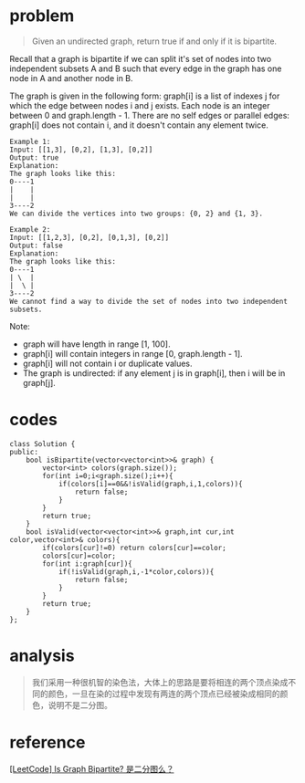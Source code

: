 # problem
>Given an undirected graph, return true if and only if it is bipartite.

Recall that a graph is bipartite if we can split it's set of nodes into two independent subsets A and B such that every edge in the graph has one node in A and another node in B.

The graph is given in the following form: graph[i] is a list of indexes j for which the edge between nodes i and j exists.  Each node is an integer between 0 and graph.length - 1.  There are no self edges or parallel edges: graph[i] does not contain i, and it doesn't contain any element twice.
```
Example 1:
Input: [[1,3], [0,2], [1,3], [0,2]]
Output: true
Explanation: 
The graph looks like this:
0----1
|    |
|    |
3----2
We can divide the vertices into two groups: {0, 2} and {1, 3}.
```
```
Example 2:
Input: [[1,2,3], [0,2], [0,1,3], [0,2]]
Output: false
Explanation: 
The graph looks like this:
0----1
| \  |
|  \ |
3----2
We cannot find a way to divide the set of nodes into two independent subsets.
```
Note:

- graph will have length in range [1, 100].
- graph[i] will contain integers in range [0, graph.length - 1].
- graph[i] will not contain i or duplicate values.
- The graph is undirected: if any element j is in graph[i], then i will be in graph[j].

# codes
```
class Solution {
public:
    bool isBipartite(vector<vector<int>>& graph) {
        vector<int> colors(graph.size());
        for(int i=0;i<graph.size();i++){
            if(colors[i]==0&&!isValid(graph,i,1,colors)){
                return false;
            }
        }
        return true;
    }
    bool isValid(vector<vector<int>>& graph,int cur,int color,vector<int>& colors){
        if(colors[cur]!=0) return colors[cur]==color;
        colors[cur]=color;
        for(int i:graph[cur]){
            if(!isValid(graph,i,-1*color,colors)){
                return false;
            }
        }
        return true;
    }
};
```

# analysis
>我们采用一种很机智的染色法，大体上的思路是要将相连的两个顶点染成不同的颜色，一旦在染的过程中发现有两连的两个顶点已经被染成相同的颜色，说明不是二分图。


# reference
[[LeetCode] Is Graph Bipartite? 是二分图么？][1]


[1]: https://www.cnblogs.com/grandyang/p/8519566.html
